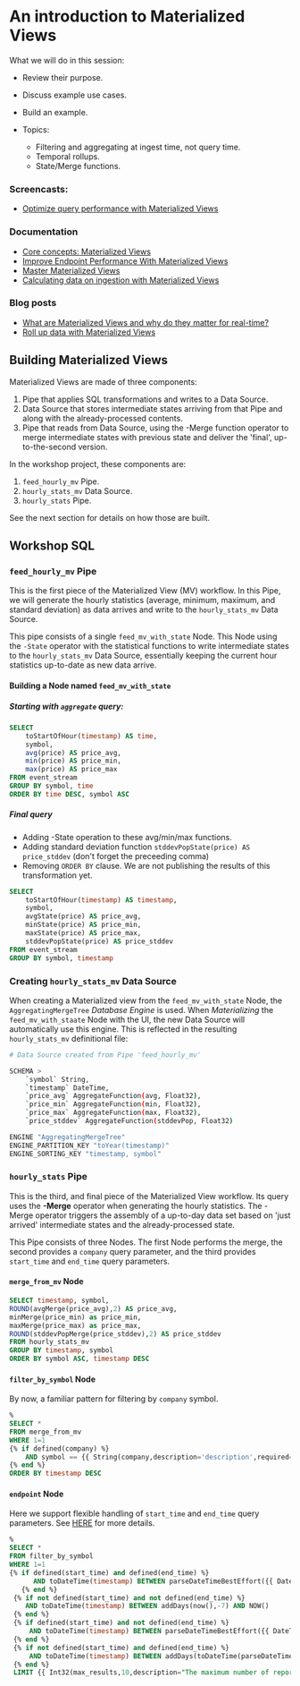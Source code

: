 # An introduction to Materialized Views
  
What we will do in this session:     
  * Review their purpose.  
  * Discuss example use cases.
  * Build an example.

  * Topics:
    * Filtering and aggregating at ingest time, not query time. 
    * Temporal rollups.
    * State/Merge functions. 

### Screencasts:

* [Optimize query performance with Materialized Views](https://youtu.be/inhCgVU4dKY)

### Documentation

* [Core concepts: Materialized Views](https://www.tinybird.co/docs/concepts/materialized-views.html)
* [Improve Endpoint Performance With Materialized Views](https://www.tinybird.co/docs/guides/materialized-views.html)
* [Master Materialized Views](https://www.tinybird.co/docs/guides/master-materialized-views.html)
* [Calculating data on ingestion with Materialized Views](https://www.tinybird.co/docs/guides/materialized-columns.html)

### Blog posts
* [What are Materialized Views and why do they matter for real-time?](https://www.tinybird.co/blog-posts/what-are-materialized-views-and-why-do-they-matter-for-realtime)
* [Roll up data with Materialized Views](https://www.tinybird.co/blog-posts/roll-up-data-with-materialized-views)

## Building Materialized Views

Materialized Views are made of three components:
1) Pipe that applies SQL transformations and writes to a Data Source.
2) Data Source that stores intermediate states arriving from that Pipe and along with the already-processed contents.  
3) Pipe that reads from Data Source, using the -Merge function operator to merge intermediate states with previous state and deliver the 'final', up-to-the-second version. 

In the workshop project, these components are:
1) `feed_hourly_mv` Pipe.
2) `hourly_stats_mv` Data Source.
2) `hourly_stats` Pipe. 

See the next section for details on how those are built. 

## Workshop SQL 

### `feed_hourly_mv` Pipe

This is the first piece of the Materialized View (MV) workflow. In this Pipe, we will generate the hourly statistics (average, minimum, maximum, and standard deviation) as data arrives and write to the `hourly_stats_mv` Data Source. 

This pipe consists of a single `feed_mv_with_state` Node. This Node using the `-State` operator with the statistical functions to write intermediate states to the `hourly_stats_mv` Data Source, essentially keeping the current hour statistics up-to-date as new data arrive.  

#### Building a Node named `feed_mv_with_state`

##### Starting with `aggregate` query:
```sql
SELECT
    toStartOfHour(timestamp) AS time,  
    symbol,
    avg(price) AS price_avg,
    min(price) AS price_min,
    max(price) AS price_max
FROM event_stream
GROUP BY symbol, time
ORDER BY time DESC, symbol ASC    
```
##### Final query

* Adding -State operation to these avg/min/max functions.
* Adding standard deviation function `stddevPopState(price) AS price_stddev` (don't forget the preceeding comma)
* Removing `ORDER BY` clause. We are not publishing the results of this transformation yet.

```sql
SELECT
    toStartOfHour(timestamp) AS timestamp,
    symbol,
    avgState(price) AS price_avg,
    minState(price) AS price_min,
    maxState(price) AS price_max,
    stddevPopState(price) AS price_stddev
FROM event_stream
GROUP BY symbol, timestamp
```

### Creating `hourly_stats_mv` Data Source

When creating a Materialized view from the `feed_mv_with_state` Node, the `AggregatingMergeTree` *Database Engine* is used. When *Materializing* the `feed_mv_with_staate` Node with the UI, the new Data Source will automatically use this engine. This is reflected in the resulting `hourly_stats_mv` definitional file:

```bash
# Data Source created from Pipe 'feed_hourly_mv'

SCHEMA >
    `symbol` String,
    `timestamp` DateTime,
    `price_avg` AggregateFunction(avg, Float32),
    `price_min` AggregateFunction(min, Float32),
    `price_max` AggregateFunction(max, Float32),
    `price_stddev` AggregateFunction(stddevPop, Float32)

ENGINE "AggregatingMergeTree"
ENGINE_PARTITION_KEY "toYear(timestamp)"
ENGINE_SORTING_KEY "timestamp, symbol"
```

### `hourly_stats` Pipe

This is the third, and final piece of the Materialized View workflow.  Its query uses the **-Merge** operator when generating the hourly statistics. The -Merge operator triggers the assembly of a up-to-day data set based on 'just arrived' intermediate states and the already-processed state. 

This Pipe consists of three Nodes. The first Node performs the merge, the second provides a `company` query parameter, and the third provides `start_time` and `end_time` query parameters. 

####  `merge_from_mv` Node

```sql
SELECT timestamp, symbol, 
ROUND(avgMerge(price_avg),2) AS price_avg,
minMerge(price_min) as price_min,
maxMerge(price_max) as price_max,
ROUND(stddevPopMerge(price_stddev),2) AS price_stddev
FROM hourly_stats_mv
GROUP BY timestamp, symbol 
ORDER BY symbol ASC, timestamp DESC

```

####  `filter_by_symbol` Node

By now, a familiar pattern for filtering by `company` symbol.

```sql
%
SELECT * 
FROM merge_from_mv
WHERE 1=1
{% if defined(company) %}               
    AND symbol == {{ String(company,description='description',required=False)}}
{% end %}    
ORDER BY timestamp DESC

```

####  `endpoint` Node

Here we support flexible handling of `start_time` and `end_time` query parameters. See [HERE](https://github.com/tinybirdco/zero-to-tinybird/blob/main/content/query-patterns.md#providing-flexible-query-parameters) for more details.


```sql
%
SELECT * 
FROM filter_by_symbol
WHERE 1=1 
{% if defined(start_time) and defined(end_time) %}
      AND toDateTime(timestamp) BETWEEN parseDateTimeBestEffort({{ DateTime(start_time, description="'YYYY-MM-DD HH:mm:ss'. UTC. Optional and defaults to 7 days ago. Defines the start of the period of interest. ") }}) AND parseDateTimeBestEffort({{ DateTime(end_time, description="'YYYY-MM-DD HH:mm:ss'. UTC. Optional and defaults to time of request. Defines the end of the period of interest.") }})
   {% end %}
 {% if not defined(start_time) and not defined(end_time) %}
    AND toDateTime(timestamp) BETWEEN addDays(now(),-7) AND NOW()
 {% end %}
 {% if defined(start_time) and not defined(end_time) %}
     AND toDateTime(timestamp) BETWEEN parseDateTimeBestEffort({{ DateTime(start_time) }}) AND now()
 {% end %}
 {% if not defined(start_time) and defined(end_time) %}
     AND toDateTime(timestamp) BETWEEN addDays(toDateTime(parseDateTimeBestEffort({{DateTime(end_time)}})),-7) AND parseDateTimeBestEffort({{ DateTime(end_time) }})
 {% end %}
 LIMIT {{ Int32(max_results,10,description="The maximum number of reports to return per response.") }}

```
